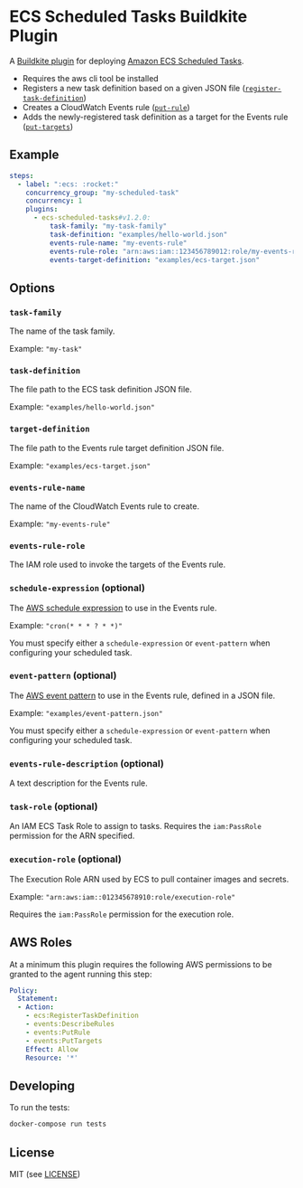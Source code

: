 # ECS Scheduled Tasks Buildkite Plugin

A [Buildkite plugin](https://buildkite.com/docs/agent/v3/plugins) for deploying [Amazon ECS Scheduled Tasks](https://docs.aws.amazon.com/AmazonECS/latest/developerguide/scheduling_tasks.html).

* Requires the aws cli tool be installed
* Registers a new task definition based on a given JSON file ([`register-task-definition`](http://docs.aws.amazon.com/cli/latest/reference/ecs/register-task-definition.html]))
* Creates a CloudWatch Events rule ([`put-rule`](https://docs.aws.amazon.com/cli/latest/reference/events/put-rule.html))
* Adds the newly-registered task definition as a target for the Events rule ([`put-targets`](https://docs.aws.amazon.com/cli/latest/reference/events/put-targets.html))

## Example

```yml
steps:
  - label: ":ecs: :rocket:"
    concurrency_group: "my-scheduled-task"
    concurrency: 1
    plugins:
      - ecs-scheduled-tasks#v1.2.0:
          task-family: "my-task-family"
          task-definition: "examples/hello-world.json"
          events-rule-name: "my-events-rule"
          events-rule-role: "arn:aws:iam::123456789012:role/my-events-rule-role"
          events-target-definition: "examples/ecs-target.json"
```

## Options

### `task-family`

The name of the task family.

Example: `"my-task"`

### `task-definition`

The file path to the ECS task definition JSON file.

Example: `"examples/hello-world.json"`

### `target-definition`

The file path to the Events rule target definition JSON file.

Example: `"examples/ecs-target.json"`

### `events-rule-name`

The name of the CloudWatch Events rule to create.

Example: `"my-events-rule"`

### `events-rule-role`

The IAM role used to invoke the targets of the Events rule.

### `schedule-expression` (optional)

The [AWS schedule expression](https://docs.aws.amazon.com/AmazonCloudWatch/latest/events/ScheduledEvents.html) to use in the Events rule.

Example: `"cron(* * * ? * *)"`

You must specify either a `schedule-expression` or `event-pattern` when configuring your scheduled task.

### `event-pattern` (optional)

The [AWS event pattern](https://docs.aws.amazon.com/AmazonCloudWatch/latest/events/CloudWatchEventsandEventPatterns.html) to use in the Events rule, defined in a JSON file.

Example: `"examples/event-pattern.json"`

You must specify either a `schedule-expression` or `event-pattern` when configuring your scheduled task.

### `events-rule-description` (optional)

A text description for the Events rule.

### `task-role` (optional)

An IAM ECS Task Role to assign to tasks.
Requires the `iam:PassRole` permission for the ARN specified.

### `execution-role` (optional)

The Execution Role ARN used by ECS to pull container images and secrets.

Example: `"arn:aws:iam::012345678910:role/execution-role"`

Requires the `iam:PassRole` permission for the execution role.

## AWS Roles

At a minimum this plugin requires the following AWS permissions to be granted to the agent running this step:

```yml
Policy:
  Statement:
  - Action:
    - ecs:RegisterTaskDefinition
    - events:DescribeRules
    - events:PutRule
    - events:PutTargets
    Effect: Allow
    Resource: '*'
```

## Developing

To run the tests:

```bash
docker-compose run tests
```

## License

MIT (see [LICENSE](LICENSE))
